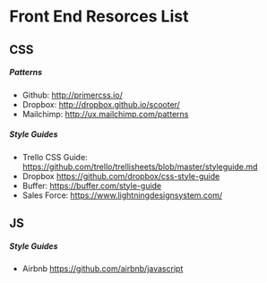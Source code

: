 # Front End Resorces List

## CSS 

##### Patterns
* Github: http://primercss.io/ 
* Dropbox: http://dropbox.github.io/scooter/
* Mailchimp: http://ux.mailchimp.com/patterns

##### Style Guides 
* Trello CSS Guide: https://github.com/trello/trellisheets/blob/master/styleguide.md
* Dropbox https://github.com/dropbox/css-style-guide
* Buffer: https://buffer.com/style-guide
* Sales Force: https://www.lightningdesignsystem.com/


## JS

##### Style Guides
* Airbnb https://github.com/airbnb/javascript
